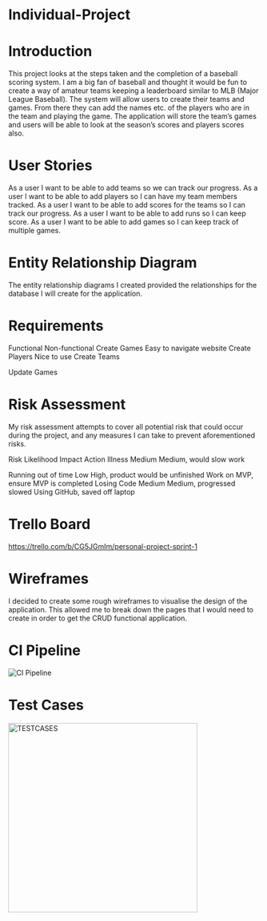 # Individual-Project


# Introduction

This project looks at the steps taken and the completion of a baseball scoring system. I am a big fan of baseball and thought it would be fun to create a way of amateur teams keeping a leaderboard similar to MLB (Major League Baseball). The system will allow users to create their teams and games. From there they can add the names etc. of the players who are in the team and playing the game. The application will store the team’s games and users will be able to look at the season’s scores and players scores also. 

# User Stories

As a user I want to be able to add teams so we can track our progress.
As a user I want to be able to add players so I can have my team members tracked.
As a user I want to be able to add scores for the teams so I can track our progress.
As a user I want to be able to add runs so I can keep score.
As a user I want to be able to add games so I can keep track of multiple games.

# Entity Relationship Diagram

The entity relationship diagrams I created provided the relationships for the database I will create for the application. 

# Requirements

Functional
Non-functional
Create Games
Easy to navigate website
Create Players
Nice to use
Create Teams


Update Games







# Risk Assessment

My risk assessment attempts to cover all potential risk that could occur during the project, and any measures I can take to prevent aforementioned risks.

Risk
Likelihood
Impact
Action
Illness
Medium
Medium, would slow work 


Running out of time
Low
High, product would be unfinished
Work on MVP, ensure MVP is completed
Losing Code
Medium
Medium, progressed slowed
Using GitHub, saved off laptop

















# Trello Board

https://trello.com/b/CG5JGmIm/personal-project-sprint-1

# Wireframes 

I decided to create some rough wireframes to visualise the design of the application. This allowed me to break down the pages that I would need to create in order to get the CRUD functional application.








# CI Pipeline

![CI Pipeline](https://user-images.githubusercontent.com/9552989/76163766-f38b1100-6140-11ea-97b1-6c49be7e4151.jpg)



# Test Cases

<img width="378" alt="TESTCASES" src="https://user-images.githubusercontent.com/9552989/76163792-26350980-6141-11ea-8483-28038e5b5a55.PNG">

